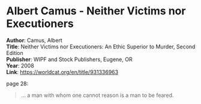 # Albert Camus - Neither Victims nor Executioners

**Author**: Camus, Albert  
**Title**: Neither Victims nor Executioners: An Ethic Superior to Murder, Second Edition    
**Publisher**: WIPF and Stock Publishers, Eugene, OR  
**Year**: 2008  
**Link**: <https://worldcat.org/en/title/931336963>   

page 28:  
> ... a man with whom one cannot reason is a man to be feared.  

